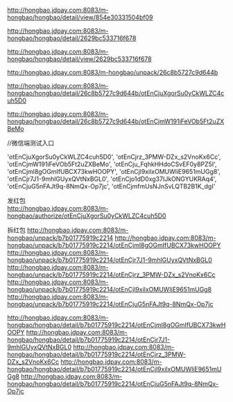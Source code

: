 http://hongbao.jdpay.com:8083/m-hongbao/hongbao/detail/view/854e30331504bf09

http://hongbao.jdpay.com:8083/m-hongbao/hongbao/detail/2629bc533716f678

http://hongbao.jdpay.com:8083/m-hongbao/hongbao/detail/view/2629bc533716f678




http://hongbao.jdpay.com:8083/m-hongbao/unpack/26c8b5727c9d644b

http://hongbao.jdpay.com:8083/m-hongbao/hongbao/detail/26c8b5727c9d644b/otEnCjuXgorSu0yCkWLZC4cuh5D0

http://hongbao.jdpay.com:8083/m-hongbao/hongbao/detail/26c8b5727c9d644b/otEnCjmW191iFeVOb5Ft2uZXBeMo




//微信端测试入口

'otEnCjuXgorSu0yCkWLZC4cuh5D0',
  'otEnCjrz_3PMW-DZx_s2VnoKx6Cc',
  'otEnCjmW191iFeVOb5Ft2uZXBeMo',
  'otEnCju_FqhkHHdoCSvEF0y8PZ5I',
  'otEnCjml8gOGmIfUBCX73kwHOOPY',
  'otEnCjl9xilxOMUWliE9651mUGg8',
  'otEnCjr7J1-9mhlGUyxQVtNxBGL0',
  'otEnCjo1dD0xg37IJkONGYUKRAq4',
  'otEnCjuG5nFAJt9q-8NmQx-Op7jc',
  'otEnCjmfmUsNJnSvLQTB2B1K_dgI'
  
发红包  
http://hongbao.jdpay.com:8083/m-hongbao/authorize/otEnCjuXgorSu0yCkWLZC4cuh5D0

拆红包
http://hongbao.jdpay.com:8083/m-hongbao/unpack/b7b01775919c2214
http://hongbao.jdpay.com:8083/m-hongbao/unpack/b7b01775919c2214/otEnCjml8gOGmIfUBCX73kwHOOPY
http://hongbao.jdpay.com:8083/m-hongbao/unpack/b7b01775919c2214/otEnCjr7J1-9mhlGUyxQVtNxBGL0
http://hongbao.jdpay.com:8083/m-hongbao/unpack/b7b01775919c2214/otEnCjrz_3PMW-DZx_s2VnoKx6Cc
http://hongbao.jdpay.com:8083/m-hongbao/unpack/b7b01775919c2214/otEnCjl9xilxOMUWliE9651mUGg8
http://hongbao.jdpay.com:8083/m-hongbao/unpack/b7b01775919c2214/otEnCjuG5nFAJt9q-8NmQx-Op7jc

http://hongbao.jdpay.com:8083/m-hongbao/hongbao/detail/b7b01775919c2214/otEnCjml8gOGmIfUBCX73kwHOOPY
http://hongbao.jdpay.com:8083/m-hongbao/hongbao/detail/b7b01775919c2214/otEnCjr7J1-9mhlGUyxQVtNxBGL0
http://hongbao.jdpay.com:8083/m-hongbao/hongbao/detail/b7b01775919c2214/otEnCjrz_3PMW-DZx_s2VnoKx6Cc
http://hongbao.jdpay.com:8083/m-hongbao/hongbao/detail/b7b01775919c2214/otEnCjl9xilxOMUWliE9651mUGg8
http://hongbao.jdpay.com:8083/m-hongbao/hongbao/detail/b7b01775919c2214/otEnCjuG5nFAJt9q-8NmQx-Op7jc






